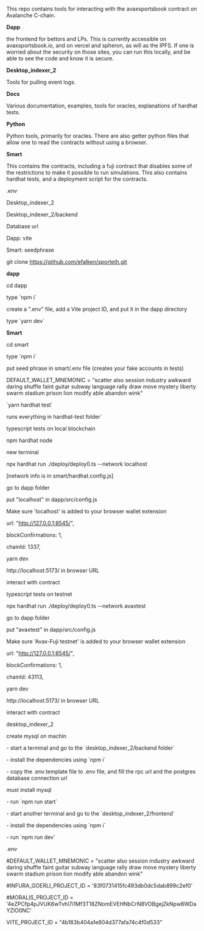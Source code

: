 This repo contains tools for interacting with the avaxsportsbook contract on Avalanche C-chain.

**Dapp**

the frontend for bettors and LPs. This is currently accessible on avaxsportsbook.io, and on vercel and spheron, as will as the IPFS. If one is worried about the security on those sites, you can run this locally, and be able to see the code and know it is secure.

**Desktop_indexer_2**

Tools for pulling event logs.

**Docs**

Various documentation, examples, tools for oracles, explanations of hardhat tests.

**Python**

Python tools, primarily for oracles. There are also getter python files that allow one to read the contracts without using a browser.

**Smart**

This contains the contracts, including a fuji contract that disables some of the restrictions to make it possible to run simulations. This also contains hardhat tests, and a deployment script for the contracts.

.env

Desktop_indexer_2

Desktop_indexer_2/backend

Database url

Dapp: vite

Smart: seedphrase

git clone https://github.com/efalken/sporteth.git

**dapp**

cd dapp

type \`npm i\`

create a ".env" file, add a Vite project ID, and put it in the dapp directory

type \`yarn dev\`

**Smart**

cd smart

type \`npm i\`

put seed phrase in smart/.env file (creates your fake accounts in tests)

DEFAULT_WALLET_MNEMONIC = "scatter also session industry awkward daring shuffle faint guitar subway language rally draw move mystery liberty swarm stadium prison lion modify able abandon wink"

\`yarn hardhat test\`

runs everything in hardhat-test folder\`

typescript tests on local blockchain

npm hardhat node

new terminal

npx hardhat run ./deploy/deploy0.ts --network localhost

[network info is in smart/hardhat.config.js]

go to dapp folder

put "localhost" in dapp/src/config.js

Make sure 'localhost' is added to your browser wallet extension

url: "http://127.0.0.1:8545/",

blockConfirmations: 1,

chainId: 1337,

yarn dev

http://localhost:5173/ in browser URL

interact with contract

typescript tests on testnet

npx hardhat run ./deploy/deploy0.ts --network avaxtest

go to dapp folder

put "avaxtest" in dapp/src/config.js

Make sure 'Avax-Fuji testnet' is added to your browser wallet extension

url: "http://127.0.0.1:8545/",

blockConfirmations: 1,

chainId: 43113,

yarn dev

http://localhost:5173/ in browser URL

interact with contract

desktop_indexer_2

create mysql on machin

\- start a terminal and go to the \`desktop_indexer_2/backend folder\`

\- install the dependencies using \`npm i\`

\- copy the .env.template file to .env file, and fill the rpc url and the postgres database connection url

must install mysql

\- run \`npm run start\`

\- start another terminal and go to the \`desktop_indexer_2/frontend\`

\- install the dependencies using \`npm i\`

\- run \`npm run dev\`

.env

\#DEFAULT_WALLET_MNEMONIC = "scatter also session industry awkward daring shuffle faint guitar subway language rally draw move mystery liberty swarm stadium prison lion modify able abandon wink"

\#INFURA_GOERLI_PROJECT_ID = '83f0731415fc493db0dc5dab899c2ef0'

\#MORALIS_PROJECT_ID = '4eZPCfp4pJVUK6wTvhl7i1Mf3T18ZNomEVEHNbCrN8VOBgejZkNpw8WDaYZlO0NC'

VITE_PROJECT_ID = "4b183b404a1e804d377afa74c4f0d533"
